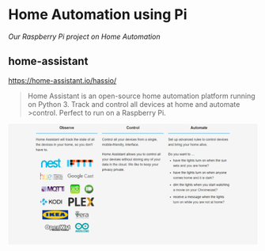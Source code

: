 # Home Automation using Pi
_Our Raspberry Pi project on Home Automation_

## home-assistant
https://home-assistant.io/hassio/

>Home Assistant is an open-source home automation platform running on Python 3. Track and control all devices at home and automate >control. Perfect to run on a Raspberry Pi.

![features](/Images/imag1.PNG)
